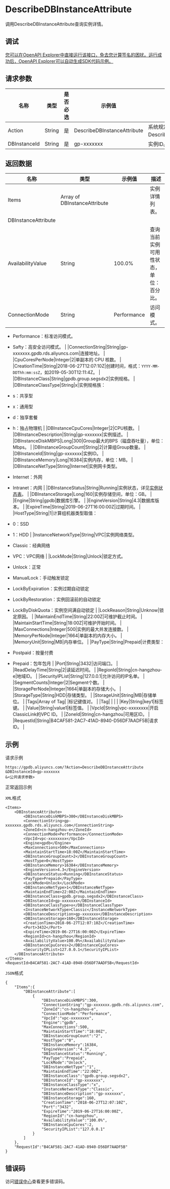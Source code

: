# DescribeDBInstanceAttribute

调用DescribeDBInstanceAttribute查询实例详情。

## 调试

[您可以在OpenAPI Explorer中直接运行该接口，免去您计算签名的困扰。运行成功后，OpenAPI Explorer可以自动生成SDK代码示例。](https://api.aliyun.com/#product=gpdb&api=DescribeDBInstanceAttribute&type=RPC&version=2016-05-03)

## 请求参数

|名称|类型|是否必选|示例值|描述|
|--|--|----|---|--|
|Action|String|是|DescribeDBInstanceAttribute|系统规定参数。取值：DescribeDBInstanceAttribute。 |
|DBInstanceId|String|是|gp-xxxxxxx|实例ID。 |

## 返回数据

|名称|类型|示例值|描述|
|--|--|---|--|
|Items|Array of DBInstanceAttribute| |实例详情列表。 |
|DBInstanceAttribute| | | |
|AvailabilityValue|String|100.0%|查询当前实例可用性状态，单位：百分比。 |
|ConnectionMode|String|Performance|访问模式。

 -   Performance：标准访问模式。
-   Safty：高安全访问模式。 |
|ConnectionString|String|gp-xxxxxxx.gpdb.rds.aliyuncs.com|连接地址。 |
|CpuCoresPerNode|Integer|2|单副本的 CPU 核数。 |
|CreationTime|String|2018-06-27T12:07:10Z|创建时间，格式：`YYYY-MM-DDThh:mm:ssZ`，如2019-05-30T12:11:4Z。 |
|DBInstanceClass|String|gpdb.group.segsdx2|实例规格。 |
|DBInstanceClassType|String|x|实例规格族：

 -   s：共享型
-   x：通用型
-   d：独享套餐
-   h：独占物理机 |
|DBInstanceCpuCores|Integer|2|CPU核数。 |
|DBInstanceDescription|String|gp-xxxxxxx|实例描述。 |
|DBInstanceDiskMBPS|Long|300|Group最大的BPS（磁盘吞吐量），单位：Mbps。 |
|DBInstanceGroupCount|String|2|计算组Group数量。 |
|DBInstanceId|String|gp-xxxxxxx|实例ID。 |
|DBInstanceMemory|Long|16384|实例内存，单位：MB。 |
|DBInstanceNetType|String|Internet|实例网卡类型。

 -   Internet：外网
-   Intranet：内网 |
|DBInstanceStatus|String|Running|实例状态，详见[实例状态表](~~86944~~)。 |
|DBInstanceStorage|Long|160|实例存储空间，单位：GB。 |
|Engine|String|gpdb|数据库引擎。 |
|EngineVersion|String|4.3|数据库版本。 |
|ExpireTime|String|2019-06-27T16:00:00Z|过期时间。 |
|HostType|String|1|计算组机器类型取值：

 -   0：SSD
-   1：HDD |
|InstanceNetworkType|String|VPC|实例网络类型。

 -   Classic：经典网络
-   VPC：VPC网络 |
|LockMode|String|Unlock|锁定方式。

 -   Unlock：正常
-   ManualLock：手动触发锁定
-   LockByExpiration：实例过期自动锁定
-   LockByRestoration：实例回滚前的自动锁定
-   LockByDiskQuota：实例空间满自动锁定 |
|LockReason|String|Unknow|锁定原因。 |
|MaintainEndTime|String|22:00Z|可维护截止时间。 |
|MaintainStartTime|String|18:00Z|可维护开始时间。 |
|MaxConnections|Integer|500|实例的最大并发连接数。 |
|MemoryPerNode|Integer|1664|单副本的内存大小。 |
|MemoryUnit|String|MB|内存单位。 |
|PayType|String|Prepaid|计费类型：

 -   Postpaid：按量付费
-   Prepaid：包年包月 |
|Port|String|3432|访问端口。 |
|ReadDelayTime|String|2|读延迟时间。 |
|RegionId|String|cn-hangzhou-e|地域ID。 |
|SecurityIPList|String|127.0.0.1|允许访问的IP名单。 |
|SegmentCounts|Integer|2|Segment个数。 |
|StoragePerNode|Integer|1664|单副本的存储大小。 |
|StorageType|String|HDD|存储类型。 |
|StorageUnit|String|MB|存储单位。 |
|Tags|Array of Tag| |标记键值对。 |
|Tag| | | |
|Key|String|key1|标签键。 |
|Value|String|value1|标签值。 |
|VpcId|String|vpc-xxxxxxxx|开启ClassicLink的VPC ID。 |
|ZoneId|String|cn-hangzhou|可用区ID。 |
|RequestId|String|B4CAF581-2AC7-41AD-8940-D56DF7AADF5B|请求ID。 |

## 示例

请求示例

```
https://gpdb.aliyuncs.com/?Action=DescribeDBInstanceAttribute
&DBInstanceId=gp-xxxxxxx
&<公共请求参数>
```

正常返回示例

`XML`格式

```
<Items>
    <DBInstanceAttribute>
        <DBInstanceDiskMBPS>300</DBInstanceDiskMBPS>
        <ConnectionString>gp-xxxxxxx.gpdb.rds.aliyuncs.com</ConnectionString>
        <ZoneId>cn-hangzhou-e</ZoneId>
        <ConnectionMode>Performance</ConnectionMode>
        <VpcId>vpc-xxxxxxxx</VpcId>
        <Engine>gpdb</Engine>
        <MaxConnections>500</MaxConnections>
        <MaintainStartTime>18:00Z</MaintainStartTime>
        <DBInstanceGroupCount>2</DBInstanceGroupCount>
        <HostType>0</HostType>
        <DBInstanceMemory>16384</DBInstanceMemory>
        <EngineVersion>4.3</EngineVersion>
        <DBInstanceStatus>Running</DBInstanceStatus>
        <PayType>Prepaid</PayType>
        <LockMode>Unlock</LockMode>
        <DBInstanceNetType>1</DBInstanceNetType>
        <MaintainEndTime>22:00Z</MaintainEndTime>
        <DBInstanceClass>gpdb.group.segsdx2</DBInstanceClass>
        <DBInstanceId>gp-xxxxxxx</DBInstanceId>
        <DBInstanceClassType>x</DBInstanceClassType>
        <InstanceNetworkType>Classic</InstanceNetworkType>
        <DBInstanceDescription>gp-xxxxxxx</DBInstanceDescription>
        <DBInstanceStorage>160</DBInstanceStorage>
        <CreationTime>2018-06-27T12:07:10Z</CreationTime>
        <Port>3432</Port>
        <ExpireTime>2019-06-27T16:00:00Z</ExpireTime>
        <RegionId>cn-hangzhou</RegionId>
        <AvailabilityValue>100.0%</AvailabilityValue>
        <DBInstanceCpuCores>2</DBInstanceCpuCores>
        <SecurityIPList>127.0.0.1</SecurityIPList>
    </DBInstanceAttribute>
</Items>
<RequestId>B4CAF581-2AC7-41AD-8940-D56DF7AADF5B</RequestId>
```

`JSON`格式

```
{
    "Items":{
        "DBInstanceAttribute":[
            {
                "DBInstanceDiskMBPS":300,
                "ConnectionString":"gp-xxxxxxx.gpdb.rds.aliyuncs.com",
                "ZoneId":"cn-hangzhou-e",
                "ConnectionMode":"Performance",
                "VpcId":"vpc-xxxxxxxx",
                "Engine":"gpdb",
                "MaxConnections":500,
                "MaintainStartTime":"18:00Z",
                "DBInstanceGroupCount":"2",
                "HostType":"0",
                "DBInstanceMemory":16384,
                "EngineVersion":"4.3",
                "DBInstanceStatus":"Running",
                "PayType":"Prepaid",
                "LockMode":"Unlock",
                "DBInstanceNetType":"1",
                "MaintainEndTime":"22:00Z",
                "DBInstanceClass":"gpdb.group.segsdx2",
                "DBInstanceId":"gp-xxxxxxx",
                "DBInstanceClassType":"x",
                "InstanceNetworkType":"Classic",
                "DBInstanceDescription":"gp-xxxxxxx",
                "DBInstanceStorage":160,
                "CreationTime":"2018-06-27T12:07:10Z",
                "Port":"3432",
                "ExpireTime":"2019-06-27T16:00:00Z",
                "RegionId":"cn-hangzhou",
                "AvailabilityValue":"100.0%",
                "DBInstanceCpuCores":2,
                "SecurityIPList":"127.0.0.1"
            }
        ]
    },
    "RequestId":"B4CAF581-2AC7-41AD-8940-D56DF7AADF5B"
}
```

## 错误码

访问[错误中心](https://error-center.aliyun.com/status/product/gpdb)查看更多错误码。

